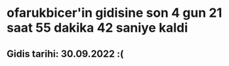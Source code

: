 # ofarukbicer'in gidisine son 4 gun 21 saat 55 dakika 42 saniye kaldi

## Gidis tarihi: 30.09.2022 :(